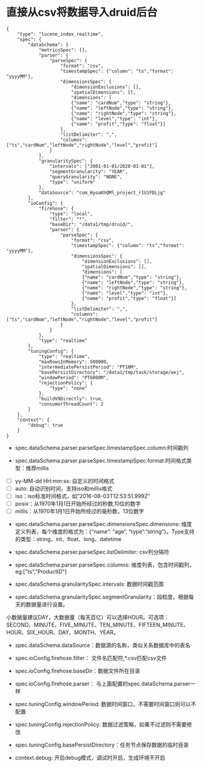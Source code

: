 # 直接从csv将数据导入druid后台
```
{
	"type": "lucene_index_realtime",
	"spec": {
		"dataSchema": {
			"metricsSpec": [],
			"parser": {
				"parseSpec": {
					"format": "csv",
					"timestampSpec": {"column": "ts","format": "yyyyMM"},
					"dimensionsSpec": {
						"dimensionExclusions": [],
						"spatialDimensions": [],
						"dimensions": [
						{"name": "cardNum","type": "string"},
						{"name": "leftNode","type": "string"},
						{"name": "rightNode","type": "string"},
						{"name": "level","type": "int"},
						{"name": "profit","type": "float"}]
					},
					"listDelimiter": ",",
					"columns": ["ts","cardNum","leftNode","rightNode","level","profit"]
				}
			},
			"granularitySpec": {
				"intervals": ["2001-01-01/2020-01-01"],
				"segmentGranularity": "YEAR",
				"queryGranularity": "NONE",
				"type": "uniform"
			},
			"dataSource": "com_HyoaKhQMl_project_r1U1FDLjg"
		},
		"ioConfig": {
			"firehose": {
				"type": "local",
				"filter": "*",
				"baseDir": "/data1/tmp/druid/",
				"parser": {
					"parseSpec": {
						"format": "csv",
						"timestampSpec": {"column": "ts","format": "yyyyMM"},
						"dimensionsSpec": {
							"dimensionExclusions": [],
							"spatialDimensions": [],
							"dimensions": [
							{"name": "cardNum","type": "string"},
							{"name": "leftNode","type": "string"},
							{"name": "rightNode","type": "string"},
							{"name": "level","type": "int"},
							{"name": "profit","type": "float"}]
						},
						"listDelimiter": ",",
						"columns": ["ts","cardNum","leftNode","rightNode","level","profit"]
					}
				}
			},
			"type": "realtime"
		},
		"tuningConfig": {
			"type": "realtime",
			"maxRowsInMemory": 500000,
			"intermediatePersistPeriod": "PT10M",
			"basePersistDirectory": "/data1/tmp/task/storage/wxj",
			"windowPeriod": "PT6000M",
			"rejectionPolicy": {
				"type": "none"
			},
			"buildV9Directly": true,
			"consumerThreadCount": 2
		}
	},
	"context": {
		"debug": true
	}
}
```

- spec.dataSchema.parser.parseSpec.timestampSpec.column:时间戳列

- spec.dataSchema.parser.parseSpec.timestampSpec.format:时间格式类型：推荐millis

- [ ] yy-MM-dd HH:mm:ss: 自定义的时间格式
- [ ] auto: 自动识别时间，支持iso和millis格式
- [ ] iso：iso标准时间格式，如”2016-08-03T12:53:51.999Z”
- [ ] posix：从1970年1月1日开始所经过的秒数,10位的数字
- [ ] millis：从1970年1月1日开始所经过的毫秒数，13位数字

- spec.dataSchema.parser.parseSpec.dimensionsSpec.dimensions: 维度定义列表，每个维度的格式为：{“name”: “age”, “type”:”string”}。Type支持的类型：string、int、float、long、datetime

- spec.dataSchema.parser.parseSpec.listDelimiter: csv列分隔符
- spec.dataSchema.parser.parseSpec.columns: 维度列表，包含时间戳列，eg:["ts","ProductID"]
- spec.dataSchema.granularitySpec.intervals: 数据时间戳范围

- spec.dataSchema.granularitySpec.segmentGranularity：段粒度，根据每天的数据量进行设置。

 小数据量建议DAY，大数据量（每天百亿）可以选择HOUR。可选项：SECOND、MINUTE、FIVE_MINUTE、TEN_MINUTE、FIFTEEN_MINUTE、HOUR、SIX_HOUR、DAY、MONTH、YEAR。

- spec.dataSchema.dataSource：数据源的名称，类似关系数据库中的表名

- spec.ioConfig.firehose.filter： 文件名匹配符,*.csv匹配csv文件
- spec.ioConfig.firehose.baseDir：数据文件所在目录
- spec.ioConfig.firehose.parser： 与上面配置的spec.dataSchema.parser一样
- spec.tuningConfig.windowPeriod: 数据时间窗口，不需要时间窗口则可以不配置
- spec.tuningConfig.rejectionPolicy: 数据过滤策略，如果不过滤则不需要修改
- spec.tuningConfig.basePersistDirectory：任务节点保存数据的临时目录
- context.debug: 开启debug模式，调试时开启，生成环境不开启


